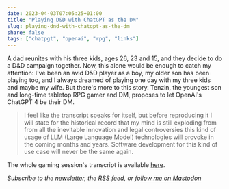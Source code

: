 ```yaml
---
date: 2023-04-03T07:05:25+01:00
title: "Playing D&D with ChatGPT as the DM"
slug: playing-dnd-with-chatgpt-as-the-dm
share: false
tags: ["chatpgt", "openai", "rpg", "links"]
---
```

A dad reunites with his three kids, ages 26, 23 and 15, and they decide to do a D&D campaign together. Now, this alone
would be enough to catch my attention: I've been an avid D&D player as a boy, my older son has been playing too, and I
always dreamed of playing one day with my three kids and maybe my wife. But there's more to this story. Tenzin, the
youngest son and long-time tabletop RPG gamer and DM, proposes to let OpenAI's ChatGPT 4 be their DM.

> I feel like the transcript speaks for itself, but before reproducing it I will state for the historical record that my
> mind is still exploding from from all the inevitable innovation and legal controversies this kind of usage of LLM
> (Large Language Model) technologies will provoke in the coming months and years. Software development for this kind of
> use case will never be the same again.

The whole gaming session's transcript is available [here][1].

*Subscribe to the [newsletter][nl], the [RSS feed][rss], or [follow me on Mastodon][m]*

 [1]: https://obie.medium.com/my-kids-and-i-just-played-d-d-with-chatgpt4-as-the-dm-43258e72b2c6
 [rss]: https://nicolaiarocci.com/index.xml
 [m]: https://fosstodon.org/@nicola
 [nl]: https://nicolaiarocci.substack.com
